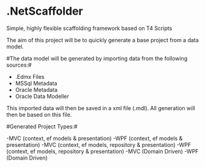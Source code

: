 # .NetScaffolder

Simple, highly flexible scaffolding framework based on T4 Scripts

The aim of this project will be to quickly generate a base project from a data model.

#The data model will be generated by importing data from the following sources:#

- .Edmx Files
- MSSql Metadata
- Oracle Metadata
- Oracle Data Modeller

This imported data will then be saved in a xml file (.mdl). All generation will then be based on this file.

#Generated Project Types:#

-MVC (context, ef models & presentation)
-WPF (context, ef models & presentation)
-MVC (context, ef models, repository & presentation)
-WPF (context, ef models, repository & presentation)
-MVC (Domain Driven)
-WPF (Domain Driven)






